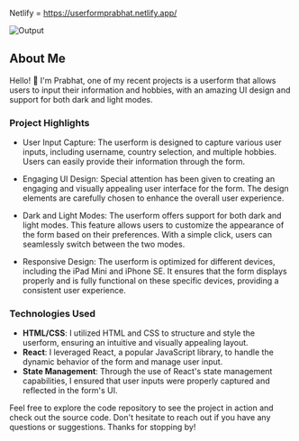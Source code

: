 Netlify = https://userformprabhat.netlify.app/



![Output](https://github.com/Prabhatlodhi/Assignment/assets/114669921/fd9952b7-57be-4130-9718-b4a732d8563d)

 

## About Me

Hello! 👋 I'm Prabhat, one of my recent projects is a userform that allows users to input their information and hobbies, with an amazing UI design and support for both dark and light modes.

### Project Highlights

- User Input Capture: The userform is designed to capture various user inputs, including username, country selection, and multiple hobbies. Users can easily provide their information through the form.

- Engaging UI Design: Special attention has been given to creating an engaging and visually appealing user interface for the form. The design elements are carefully chosen to enhance the overall user experience.

- Dark and Light Modes: The userform offers support for both dark and light modes. This feature allows users to customize the appearance of the form based on their preferences. With a simple click, users can seamlessly switch between the two modes.

- Responsive Design: The userform is optimized for different devices, including the iPad Mini and iPhone SE. It ensures that the form displays properly and is fully functional on these specific devices, providing a consistent user experience.

### Technologies Used

- **HTML/CSS**: I utilized HTML and CSS to structure and style the userform, ensuring an intuitive and visually appealing layout.
- **React**: I leveraged React, a popular JavaScript library, to handle the dynamic behavior of the form and manage user input.
- **State Management**: Through the use of React's state management capabilities, I ensured that user inputs were properly captured and reflected in the form's UI.
 
Feel free to explore the code repository to see the project in action and check out the source code. Don't hesitate to reach out if you have any questions or suggestions. Thanks for stopping by!

